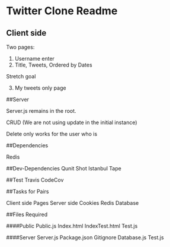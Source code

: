 # Twitter Clone Readme

## Client side

Two pages:
1) Username enter
2) Title, Tweets, Ordered by Dates

Stretch goal

3) My tweets only page


##Server

Server.js remains in the root.

CRUD (We are not using update in the initial instance)

Delete only works for the user who is

##Dependencies

Redis

##Dev-Dependencies
Qunit
Shot
Istanbul
Tape

##Test
Travis
CodeCov

##Tasks for Pairs

Client side Pages
Server side
Cookies
Redis Database

##Files Required

####Public
Public.js
Index.html
IndexTest.html
Test.js

####Server
Server.js
Package.json
Gitignore
Database.js
Test.js

